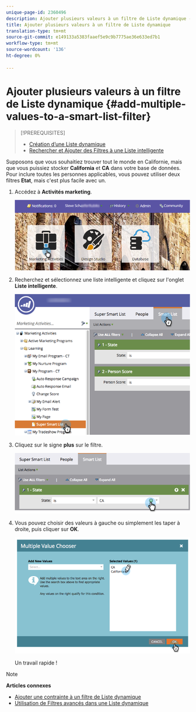 ```yaml
---
unique-page-id: 2360496
description: Ajouter plusieurs valeurs à un filtre de Liste dynamique - Documents marketing - Documentation du produit
title: Ajouter plusieurs valeurs à un filtre de Liste dynamique
translation-type: tm+mt
source-git-commit: e149133a5383faaef5e9c9b7775ae36e633ed7b1
workflow-type: tm+mt
source-wordcount: '136'
ht-degree: 0%

---
```



# Ajouter plusieurs valeurs à un filtre de Liste dynamique {#add-multiple-values-to-a-smart-list-filter}

>[!PREREQUISITES]
>
>* [Création d’une Liste dynamique](../../../../product-docs/core-marketo-concepts/smart-lists-and-static-lists/creating-a-smart-list/create-a-smart-list.md)
>* [Rechercher et Ajouter des Filtres à une Liste intelligente](../../../../product-docs/core-marketo-concepts/smart-lists-and-static-lists/creating-a-smart-list/find-and-add-filters-to-a-smart-list.md)

>



Supposons que vous souhaitiez trouver tout le monde en Californie, mais que vous puissiez stocker **California** et **CA** dans votre base de données. Pour inclure toutes les personnes applicables, vous pouvez utiliser deux filtres **Etat**, mais c&#39;est plus facile avec un.

1. Accédez à **Activités marketing**.

   ![](assets/login-marketing-activities-2.png)

1. Recherchez et sélectionnez une liste intelligente et cliquez sur l&#39;onglet **Liste intelligente**.

   ![](assets/smarlist-choosefilters.png)

1. Cliquez sur le signe **plus** sur le filtre.

   ![](assets/smartlist-plussignhand-.png)

1. Vous pouvez choisir des valeurs à gauche ou simplement les taper à droite, puis cliquer sur **OK**.

   ![](assets/image2014-9-11-17-3a51-3a39.png)

   Un travail rapide !

>[!NOTE]
>
>**Articles connexes**
>
>* [Ajouter une contrainte à un filtre de Liste dynamique](add-a-constraint-to-a-smart-list-filter.md)
>* [Utilisation de Filtres avancés dans une Liste dynamique](using-advanced-smart-list-rule-logic.md)

>



